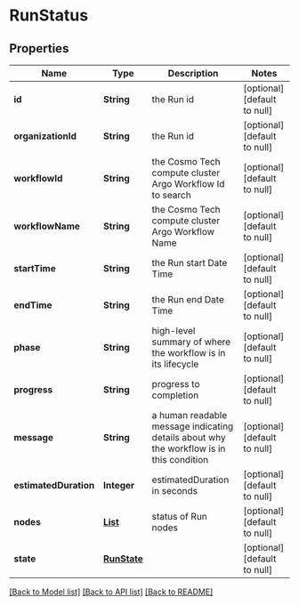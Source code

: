 # RunStatus
## Properties

Name | Type | Description | Notes
------------ | ------------- | ------------- | -------------
**id** | **String** | the Run id | [optional] [default to null]
**organizationId** | **String** | the Run id | [optional] [default to null]
**workflowId** | **String** | the Cosmo Tech compute cluster Argo Workflow Id to search | [optional] [default to null]
**workflowName** | **String** | the Cosmo Tech compute cluster Argo Workflow Name | [optional] [default to null]
**startTime** | **String** | the Run start Date Time | [optional] [default to null]
**endTime** | **String** | the Run end Date Time | [optional] [default to null]
**phase** | **String** | high-level summary of where the workflow is in its lifecycle | [optional] [default to null]
**progress** | **String** | progress to completion | [optional] [default to null]
**message** | **String** | a  human readable message indicating details about why the workflow is in this condition | [optional] [default to null]
**estimatedDuration** | **Integer** | estimatedDuration in seconds | [optional] [default to null]
**nodes** | [**List**](RunStatusNode.md) | status of Run nodes | [optional] [default to null]
**state** | [**RunState**](RunState.md) |  | [optional] [default to null]

[[Back to Model list]](../README.md#documentation-for-models) [[Back to API list]](../README.md#documentation-for-api-endpoints) [[Back to README]](../README.md)

